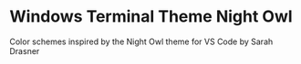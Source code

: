 # Windows Terminal Theme Night Owl
Color schemes inspired by the Night Owl theme for VS Code by Sarah Drasner
